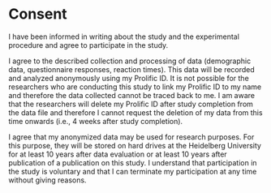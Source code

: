 # Consent

I have been informed in writing about the study and the experimental procedure and agree to participate in the study.

I agree to the described collection and processing of data (demographic data, questionnaire responses, reaction times). This data will be recorded and analyzed anonymously using my Prolific ID. It is not possible for the researchers who are conducting this study to link my Prolific ID to my name and therefore the data collected cannot be traced back to me. I am aware that the researchers will delete my Prolific ID after study completion from the data file and therefore I cannot request the deletion of my data from this time onwards (i.e., 4 weeks after study completion).

I agree that my anonymized data may be used for research purposes. For this purpose, they will be stored on hard drives at the Heidelberg University for at least 10 years after data evaluation or
at least 10 years after publication of a publication on this study. I understand that participation in the study is voluntary and that I can terminate my participation at any time without giving reasons.

